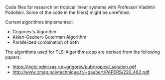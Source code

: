 Code files for research on tropical linear systems with Professor Vladimir Podolskii. Some of the code in the file(s) might be unrefined.

Current algorithms implemented:
- Grigoriev's Algorithm
- Akian-Gaubert-Guterman Algorithm
- Parallelized combination of both

The algorithms used for TLS-Algorithms.cpp are derived from the following papers: 
- https://logic.pdmi.ras.ru/~grigorev/pub/tropical_solution.pdf
- http://www.cmap.polytechnique.fr/~gaubert/PAPERS/220_462.pdf
